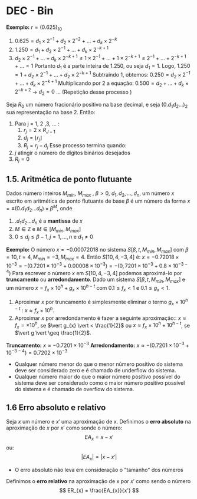 # DEC - Bin
**Exemplo:** $r = (0.625)_{10}$
1. $0.625 = d_{1}\times 2^{-1} + d_{2}\times 2^{-2} + ... + d_{k}\times 2^{-k}$
2. $1.250 = d_{1} + d_{2}\times 2^{-1} + ... + d_{k}\times 2^{-k+1}$
3. $d_{2}\times 2^{-1} + ... + d_{k}\times 2^{-k+1} \leq 1\times 2^{-1} + ... + 1\times 2^{-k+1} \leq 2^{-1} + ... + 2^{-k+1} + ... = 1$
Portanto $d_{1}$ é a parte inteira de 1.250, ou seja $d_{1} = 1$. Logo,
$1.250 = 1 + d_{2} \times 2^{-1} + ... + d_{2} \times 2^{-k+1}$
Subtraindo 1, obtemos:
$0.250 = d_{2} \times 2^{-1} + ... + d_{k} \times 2^{-k+1}$
Multiplicando por 2 a equação:
$0.500 = d_{2} + ... + d_{k} \times 2^{-k+2}$ -> $d_{2} = 0$
... (Repetição desse processo )

Seja $R_{0}$ um número fracionário positivo na base decimal, e seja $(0.d_{1}d_{2}...)_{2}$ sua representação na base 2. Então:
1. Para j = 1, 2 ,3, ... :
	1. $r_{j} = 2 \times R_{J-1}$
	2. $d_{j} = \lfloor r_{j} \rfloor$ 
	3. $R_{j} = r_{j}-d_{j}$
Esse processo termina quando:
1. $j$ atingir o número de dígitos binários desejados
2. $R_{j} = 0$

## 1.5. Aritmética de ponto flutuante
Dados número inteiros $M_{min}$, $M_{max}$ , $\beta > 0$, $d_{1}, d_{2},..., d_{n}$, um número $x$ escrito em aritmética de ponto flutuante de base $\beta$ é um número da forma $x = \pm  (0.d_{1}d_{2}...d_{n}) \times \beta^{M}$, onde 
1. $.d_{1}d_{2}...d_{n}$ é a **mantissa** de $x$
2. $M \in \mathbb{Z}$ e $M \in [M_{min}, M_{max}]$
3. $0 \leq d_{j} \leq \beta -1, j=1, ..., n$ e $d_{1} \neq 0$

**Exemplo:** O número $x = -0.00072018$ no sistema $S[\beta,t,M_{min}, M_{max}]$ com $\beta = 10 ,t = 4, M_{min} = -3, M_{max} = 4$. Então $S[10, 4, -3, 4]$ é:
$x = -0.72018 \times 10^{-3} = -(0.7201 \times 10^{-3} + 0.00008\times 10^{-3}) = -(0,7201 \times 10^{-3} + 0.8\times10^{-3-4})$
Para escrever o número $x$ em $S[10, 4, -3, 4]$ podemos aproximá-lo por **truncamento** ou **arredondamento**. Dado um sistema $S[\beta,t,M_{min}, M_{max}]$ e um número   $x = f_{x} \times 10^{h} + g_{x}\times 10^{h-t}$ com $0.1 \leq f_{x} < 1$ e $0.1 \leq g_{x} < 1$.
1. Aproximar $x$ por truncamento é simplesmente eliminar o termo $g_{x}\times 10^{h-t}$ : $x \approx f_{x} \times 10^{h}$.
2. Aproximar $x$ por arredondamento é fazer a seguinte aproximação:: $x \approx f_{x} = \times 10^{h}$, se $\vert g_{x} \vert < \frac{1}{2}$ ou $x  \approx f_{x} \times 10^{h}+10^{h-t}$, se $\vert g \vert \geq \frac{1}{2}$.

**Truncamento:** $x \approx - 0.7201 \times 10^{-3}$
**Arredondamento:** $x \approx  -(0.7201 \times 10^{-3} + 10^{-3-4}) = 0.7202 \times 10^{-3}$

- Qualquer número menor do que o menor número positivo do sistema deve ser considerado zero e é chamado de underflow do sistema.
- Qualquer número maior do que o maior número positivo possível do sistema deve ser considerado como o maior número positivo possível do sistema e é chamado de overflow do sistema.

## 1.6 Erro absoluto e relativo
Seja $x$ um número e $x'$ uma aproximação de x. Definimos o **erro absoluto**  na aproximação de $x$ por $x'$ como sonde o número:
$$
EA_{x} = x - x'
$$
ou:
$$
\vert EA_{x} \vert = \vert x - x' \vert 
$$
- O erro absoluto não leva em consideração o "tamanho" dos números

Definimos o **erro relativo** na aproximação de x por $x'$ como sendo o número
$$
ER_{x} = \frac{EA_{x}}{x'}
$$